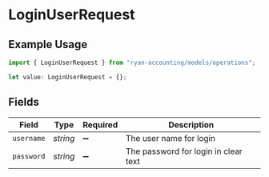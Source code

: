 # LoginUserRequest

## Example Usage

```typescript
import { LoginUserRequest } from "ryan-accounting/models/operations";

let value: LoginUserRequest = {};
```

## Fields

| Field                                | Type                                 | Required                             | Description                          |
| ------------------------------------ | ------------------------------------ | ------------------------------------ | ------------------------------------ |
| `username`                           | *string*                             | :heavy_minus_sign:                   | The user name for login              |
| `password`                           | *string*                             | :heavy_minus_sign:                   | The password for login in clear text |